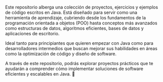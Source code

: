 Este repositorio alberga una colección de proyectos, ejercicios y ejemplos de código escritos en Java. Está diseñado para servir como una herramienta de aprendizaje, cubriendo desde los fundamentos de la programación orientada a objetos (POO) hasta conceptos más avanzados como estructuras de datos, algoritmos eficientes, bases de datos y aplicaciones de escritorio.

Ideal tanto para principiantes que quieren empezar con Java como para desarrolladores intermedios que buscan mejorar sus habilidades en áreas como la optimización de código y diseño de software.

A través de este repositorio, podrás explorar proyectos prácticos que te ayudarán a comprender cómo implementar soluciones de software eficientes y escalables en Java. 🚀
